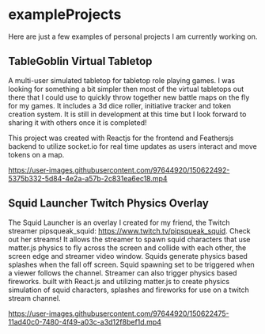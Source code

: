 # exampleProjects
Here are just a few examples of personal projects I am currently working on.

## TableGoblin Virtual Tabletop
A multi-user simulated tabletop for tabletop role playing games. I was looking for something a bit simpler then most of the virtual tabletops out there that I could use to quickly throw together new battle maps on the fly for my games. It includes a 3d dice roller, initiative tracker and token creation system. It is still in development at this time but I look forward to sharing it with others once it is completed!

This project was created with Reactjs for the frontend and Feathersjs backend to utilize socket.io for real time updates as users interact and move tokens on a map.

https://user-images.githubusercontent.com/97644920/150622492-5375b332-5d84-4e2a-a57b-2c831ea6ec18.mp4


## Squid Launcher Twitch Physics Overlay
The Squid Launcher is an overlay I created for my friend, the Twitch streamer pipsqueak_squid: https://www.twitch.tv/pipsqueak_squid. Check out her streams! It allows the streamer to spawn squid characters that use matter.js physics to fly across the screen and collide with each other, the screen edge and streamer video window. Squids generate physics based splashes when the fall off screen. Squid spawning set to be triggered when a viewer follows the channel. Streamer can also trigger physics based fireworks.
built with React.js and utilizing matter.js to create physics simulation of squid characters, splashes and fireworks for use on a twitch stream channel.

https://user-images.githubusercontent.com/97644920/150622475-11ad40c0-7480-4f49-a03c-a3d12f8bef1d.mp4

